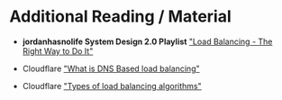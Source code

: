 # Additional Reading / Material

- **jordanhasnolife System Design 2.0 Playlist** ["Load Balancing - The Right Way to Do It"](https://www.youtube.com/watch?v=PERKHUJYotM&list=PLjTveVh7FakLdTmm42TMxbN8PvVn5g4KJ&index=57)

- Cloudflare ["What is DNS Based load balancing"](https://www.cloudflare.com/learning/performance/what-is-dns-load-balancing/)

- Cloudflare ["Types of load balancing algorithms"](https://www.cloudflare.com/learning/performance/types-of-load-balancing-algorithms/)
